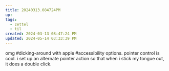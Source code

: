 ```yaml
---
title: 20240313.084724PM
up: 
tags:
  - zettel
  - til
created: 2024-03-13 08:47:24 PM
updated: 2024-05-14 03:33:39 PM
---
```

omg #dicking-around with apple #accessibility options. pointer control is cool. i set up an alternate pointer action so that when i stick my tongue out, it does a double click. 